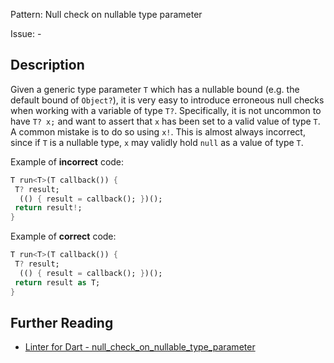 Pattern: Null check on nullable type parameter

Issue: -

## Description

Given a generic type parameter `T` which has a nullable bound (e.g. the default
bound of `Object?`), it is very easy to introduce erroneous null checks when
working with a variable of type `T?`. Specifically, it is not uncommon to have
`T? x;` and want to assert that `x` has been set to a valid value of type `T`.
A common mistake is to do so using `x!`. This is almost always incorrect, since
if `T` is a nullable type, `x` may validly hold `null` as a value of type `T`.

Example of **incorrect** code:

```dart
T run<T>(T callback()) {
 T? result;
  (() { result = callback(); })();
 return result!;
}
```

Example of **correct** code:

```dart
T run<T>(T callback()) {
 T? result;
  (() { result = callback(); })();
 return result as T;
}
```

## Further Reading

* [Linter for Dart - null_check_on_nullable_type_parameter](https://dart.dev/tools/linter-rules/null_check_on_nullable_type_parameter)